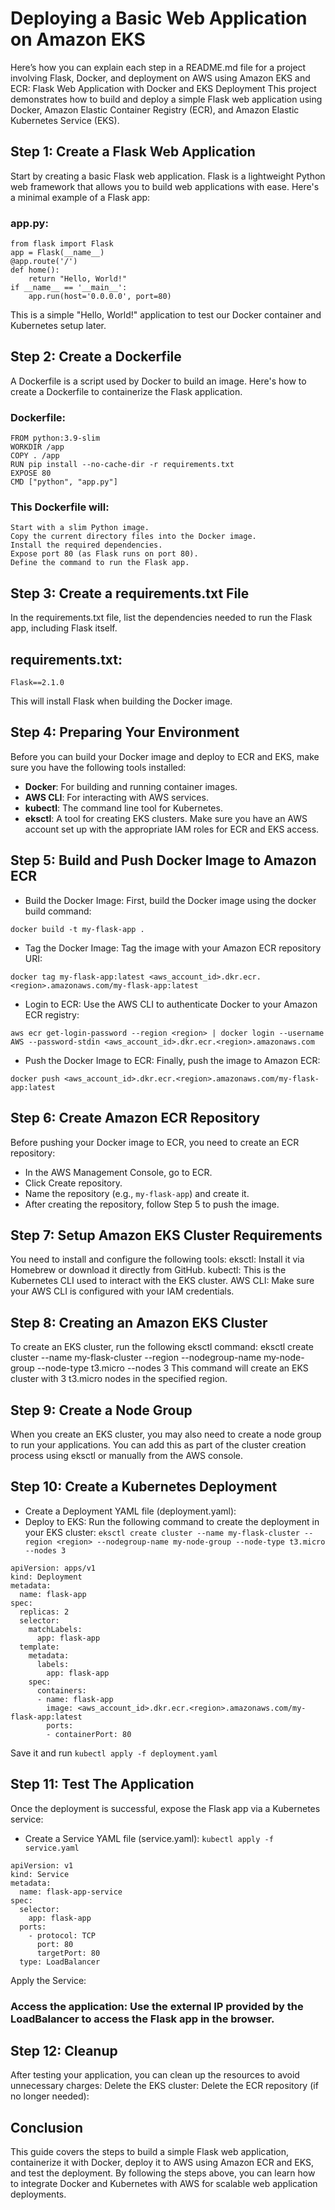 # Deploying a Basic Web Application on Amazon EKS

Here’s how you can explain each step in a README.md file for a project involving Flask, Docker, and deployment on AWS using Amazon EKS and ECR:
Flask Web Application with Docker and EKS Deployment
This project demonstrates how to build and deploy a simple Flask web application using Docker, Amazon Elastic Container Registry (ECR), and Amazon Elastic Kubernetes Service (EKS).

## Step 1: Create a Flask Web Application
Start by creating a basic Flask web application. Flask is a lightweight Python web framework that allows you to build web applications with ease. 
Here's a minimal example of a Flask app:
### app.py:
```
from flask import Flask
app = Flask(__name__)
@app.route('/')
def home():
    return "Hello, World!"
if __name__ == '__main__':
    app.run(host='0.0.0.0', port=80)
```
This is a simple "Hello, World!" application to test our Docker container and Kubernetes setup later.
## Step 2: Create a Dockerfile
A Dockerfile is a script used by Docker to build an image. Here's how to create a Dockerfile to containerize the Flask application.
### Dockerfile:
```
FROM python:3.9-slim 
WORKDIR /app
COPY . /app
RUN pip install --no-cache-dir -r requirements.txt
EXPOSE 80
CMD ["python", "app.py"]
```
### This Dockerfile will:
    Start with a slim Python image.
    Copy the current directory files into the Docker image.
    Install the required dependencies.
    Expose port 80 (as Flask runs on port 80).
    Define the command to run the Flask app.
## Step 3: Create a requirements.txt File
In the requirements.txt file, list the dependencies needed to run the Flask app, including Flask itself.
## requirements.txt:
```
Flask==2.1.0
```
This will install Flask when building the Docker image.
## Step 4: Preparing Your Environment
Before you can build your Docker image and deploy to ECR and EKS, make sure you have the following tools installed:
- **Docker**: For building and running container images.
- **AWS CLI**: For interacting with AWS services.
- **kubectl**: The command line tool for Kubernetes.
- **eksctl**: A tool for creating EKS clusters.
Make sure you have an AWS account set up with the appropriate IAM roles for ECR and EKS access.
## Step 5: Build and Push Docker Image to Amazon ECR
- Build the Docker Image: First, build the Docker image using the docker build command:
```
docker build -t my-flask-app .
```
- Tag the Docker Image: Tag the image with your Amazon ECR repository URI:
```
docker tag my-flask-app:latest <aws_account_id>.dkr.ecr.<region>.amazonaws.com/my-flask-app:latest
```
- Login to ECR: Use the AWS CLI to authenticate Docker to your Amazon ECR registry:
```
aws ecr get-login-password --region <region> | docker login --username AWS --password-stdin <aws_account_id>.dkr.ecr.<region>.amazonaws.com
```
- Push the Docker Image to ECR: Finally, push the image to Amazon ECR:
```
docker push <aws_account_id>.dkr.ecr.<region>.amazonaws.com/my-flask-app:latest
```
## Step 6: Create Amazon ECR Repository
Before pushing your Docker image to ECR, you need to create an ECR repository:
- In the AWS Management Console, go to ECR.
- Click Create repository.
- Name the repository (e.g., ```my-flask-app```) and create it.
- After creating the repository, follow Step 5 to push the image.
## Step 7: Setup Amazon EKS Cluster Requirements
You need to install and configure the following tools:
eksctl: Install it via Homebrew or download it directly from GitHub.
kubectl: This is the Kubernetes CLI used to interact with the EKS cluster.
AWS CLI: Make sure your AWS CLI is configured with your IAM credentials.
## Step 8: Creating an Amazon EKS Cluster
To create an EKS cluster, run the following eksctl command:
eksctl create cluster --name my-flask-cluster --region <region> --nodegroup-name my-node-group --node-type t3.micro --nodes 3
This command will create an EKS cluster with 3 t3.micro nodes in the specified region.

## Step 9: Create a Node Group
When you create an EKS cluster, you may also need to create a node group to run your applications. You can add this as part of the cluster creation process using eksctl or manually from the AWS console.

## Step 10: Create a Kubernetes Deployment
- Create a Deployment YAML file (deployment.yaml):
- Deploy to EKS: Run the following command to create the deployment in your EKS cluster:
```eksctl create cluster --name my-flask-cluster --region <region> --nodegroup-name my-node-group --node-type t3.micro --nodes 3 ```
```
apiVersion: apps/v1
kind: Deployment
metadata:
  name: flask-app
spec:
  replicas: 2
  selector:
    matchLabels:
      app: flask-app
  template:
    metadata:
      labels:
        app: flask-app
    spec:
      containers:
      - name: flask-app
        image: <aws_account_id>.dkr.ecr.<region>.amazonaws.com/my-flask-app:latest
        ports:
        - containerPort: 80
```
Save it and run ```kubectl apply -f deployment.yaml```
## Step 11: Test The Application
Once the deployment is successful, expose the Flask app via a Kubernetes service:
- Create a Service YAML file (service.yaml): ``` kubectl apply -f service.yaml ```
```
apiVersion: v1
kind: Service
metadata:
  name: flask-app-service
spec:
  selector:
    app: flask-app
  ports:
    - protocol: TCP
      port: 80
      targetPort: 80
  type: LoadBalancer
```
Apply the Service:
### Access the application: Use the external IP provided by the LoadBalancer to access the Flask app in the browser.
## Step 12: Cleanup
After testing your application, you can clean up the resources to avoid unnecessary charges:
Delete the EKS cluster:
Delete the ECR repository (if no longer needed):
## Conclusion
This guide covers the steps to build a simple Flask web application, containerize it with Docker, deploy it to AWS using Amazon ECR and EKS, and test the deployment. By following the steps above, you can learn how to integrate Docker and Kubernetes with AWS for scalable web application deployments.


